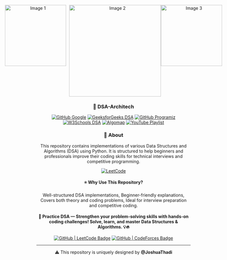 <!-- README.md for Data Structures and Algorithms Repository -->

<p align="center" style="display: flex; justify-content: center;">
  <img src="https://cdn.devdojo.com/images/october2021/graph.gif" alt="Image 1" width="200px" style="margin-right: 10px;">
  <img src="https://cdn.prod.website-files.com/5e6e40d40f8bc39164b5c4e9/64e4bb21571af3c19c26b3a2_github.webp" alt="Image 2" width="300px">
  <img src="https://miro.medium.com/v2/resize:fit:800/1*gVJYUUE_rBHcpE5XB2s5ag.gif" alt="Image 3" width="200px">
</p>

<div align="center">
  <h3 align="center"> 🌟 DSA-Architech</h3>
  
  <p align="center">
    <a href="https://techdevguide.withgoogle.com/paths/data-structures-and-algorithms/?no-filter=true#linear">
  <img src="https://img.shields.io/badge/Github-Google Architech-%23FFC72C?style=for-the-badge&logo=github&logoColor=%ffffff&text=|&color=%23FFC72C&text=Google" alt="GitHub Google"></a>
    <a href="https://www.geeksforgeeks.org/dsa-tutorial-learn-data-structures-and-algorithms/">
      <img src="https://img.shields.io/badge/GeeksforGeeks-Github-%2329AB87?style=for-the-badge&logo=geeksforgeeks&logoColor=%ffffff" alt="GeeksforGeeks DSA"></a>
    <a href="https://www.programiz.com/dsa">
  <img src="https://img.shields.io/badge/Github-Programiz-%23318CE7?style=for-the-badge&logo=github&logoColor=%ffffff" alt="GitHub Programiz"></a>
    <a href="https://www.w3schools.com/dsa/">
      <img src="https://img.shields.io/badge/W3Schools-Github-%2350C878?style=for-the-badge&logo=w3schools&logoColor=%ffffff" alt="W3Schools DSA"></a>
<a href="https://algomap.io/">
  <img src="https://img.shields.io/badge/Github-Algomap-%2300C8F4?style=for-the-badge&logo=algolia&logoColor=%ffffff" alt="Algomap"></a>
<a href="https://www.youtube.com/watch?v=V42FBiohc6c&list=PL2_aWCzGMAwI9HK8YPVBjElbLbI3ufctn" target="_blank">
  <img src="https://img.shields.io/badge/YouTube-DSA_%2F_Playlist-BF616A?style=for-the-badge&logo=youtube&logoColor=white" alt="YouTube Playlist"></a>


  </p>
  
  <h3 align="center">📌 About</h3>
  <p>This repository contains implementations of various Data Structures and Algorithms (DSA) using Python. It is structured to help beginners and professionals improve their coding skills for technical interviews and competitive programming.</p>

  <a href="https://leetcode.com/u/hOrjU0YmRs/" target="_blank">
  <img alt="LeetCode" src="https://img.shields.io/badge/LeetCode-MasterJudah-%23FFA116?style=for-the-badge&logo=leetcode&logoColor=black&labelColor=white" />
</a>

  
  <h4 align="center">⭐ Why Use This Repository?</h4>
  <p>
     Well-structured DSA implementations,
     Beginner-friendly explanations,
     Covers both theory and coding problems,
     Ideal for interview preparation and competitive coding.
  </p>

<h4>🚀 Practice DSA — Strengthen your problem-solving skills with hands-on coding challenges! Solve, learn, and master Data Structures & Algorithms. 💡🔥</h4>
<a href="https://leetcode.com/" target="_blank">
    <img src="https://img.shields.io/badge/GitHub%20|%20LeetCode-6e6e6e?style=for-the-badge&logo=leetcode&logoColor=white&labelColor=FFA116&label=LeetCode" alt="GitHub | LeetCode Badge"></a>
<a href="https://codeforces.com/profile/YOUR_CODEFORCES_USERNAME" target="_blank">
    <img src="https://img.shields.io/badge/GitHub%20|%20CodeForces-6e6e6e?style=for-the-badge&logo=codeforces&logoColor=white&labelColor=1F8ACB&label=CodeForces" alt="GitHub | CodeForces Badge">
</a>

---
⚠️ This repository is uniquely designed by <strong>@JoshuaThadi</strong>
  
</div>


